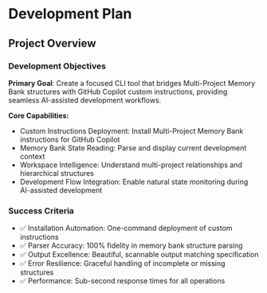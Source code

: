 # Development Plan

## Project Overview

### Development Objectives

**Primary Goal**: Create a focused CLI tool that bridges Multi-Project Memory Bank structures with GitHub Copilot custom instructions, providing seamless AI-assisted development workflows.

**Core Capabilities:**

- Custom Instructions Deployment: Install Multi-Project Memory Bank instructions for GitHub Copilot
- Memory Bank State Reading: Parse and display current development context
- Workspace Intelligence: Understand multi-project relationships and hierarchical structures
- Development Flow Integration: Enable natural state monitoring during AI-assisted development

### Success Criteria

- ✅ Installation Automation: One-command deployment of custom instructions
- ✅ Parser Accuracy: 100% fidelity in memory bank structure parsing
- ✅ Output Excellence: Beautiful, scannable output matching specification
- ✅ Error Resilience: Graceful handling of incomplete or missing structures
- ✅ Performance: Sub-second response times for all operations

